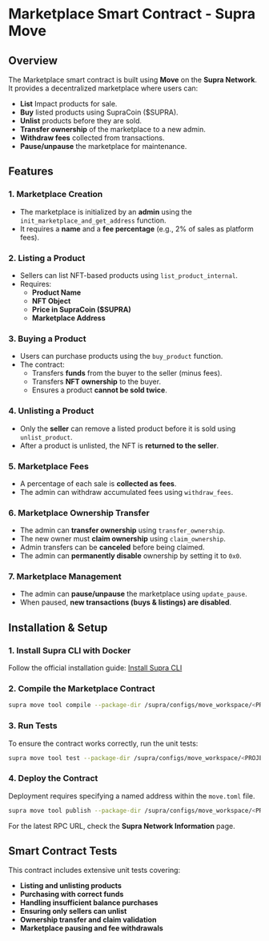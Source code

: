 # Marketplace Smart Contract - Supra Move

## Overview

The Marketplace smart contract is built using **Move** on the **Supra Network**. It provides a decentralized marketplace where users can:

- **List** Impact products for sale.
- **Buy** listed products using SupraCoin ($SUPRA).
- **Unlist** products before they are sold.
- **Transfer ownership** of the marketplace to a new admin.
- **Withdraw fees** collected from transactions.
- **Pause/unpause** the marketplace for maintenance.

## Features

### 1. **Marketplace Creation**

- The marketplace is initialized by an **admin** using the `init_marketplace_and_get_address` function.
- It requires a **name** and a **fee percentage** (e.g., 2% of sales as platform fees).

### 2. **Listing a Product**

- Sellers can list NFT-based products using `list_product_internal`.
- Requires:
  - **Product Name**
  - **NFT Object**
  - **Price in SupraCoin ($SUPRA)**
  - **Marketplace Address**

### 3. **Buying a Product**

- Users can purchase products using the `buy_product` function.
- The contract:
  - Transfers **funds** from the buyer to the seller (minus fees).
  - Transfers **NFT ownership** to the buyer.
  - Ensures a product **cannot be sold twice**.

### 4. **Unlisting a Product**

- Only the **seller** can remove a listed product before it is sold using `unlist_product`.
- After a product is unlisted, the NFT is **returned to the seller**.

### 5. **Marketplace Fees**

- A percentage of each sale is **collected as fees**.
- The admin can withdraw accumulated fees using `withdraw_fees`.

### 6. **Marketplace Ownership Transfer**

- The admin can **transfer ownership** using `transfer_ownership`.
- The new owner must **claim ownership** using `claim_ownership`.
- Admin transfers can be **canceled** before being claimed.
- The admin can **permanently disable** ownership by setting it to `0x0`.

### 7. **Marketplace Management**

- The admin can **pause/unpause** the marketplace using `update_pause`.
- When paused, **new transactions (buys & listings) are disabled**.

## Installation & Setup

### **1. Install Supra CLI with Docker**

Follow the official installation guide:
[Install Supra CLI](https://docs.supra.com/move/getting-started/supra-cli-with-docker)

### **2. Compile the Marketplace Contract**

```sh
supra move tool compile --package-dir /supra/configs/move_workspace/<PROJECT_NAME>
```

### **3. Run Tests**

To ensure the contract works correctly, run the unit tests:

```sh
supra move tool test --package-dir /supra/configs/move_workspace/<PROJECT_NAME>
```

### **4. Deploy the Contract**

Deployment requires specifying a named address within the `move.toml` file.

```sh
supra move tool publish --package-dir /supra/configs/move_workspace/<PROJECT_NAME> --profile <YOUR_PROFILE> --url <RPC_URL>
```

For the latest RPC URL, check the **Supra Network Information** page.

## Smart Contract Tests

This contract includes extensive unit tests covering:

- **Listing and unlisting products**
- **Purchasing with correct funds**
- **Handling insufficient balance purchases**
- **Ensuring only sellers can unlist**
- **Ownership transfer and claim validation**
- **Marketplace pausing and fee withdrawals**
